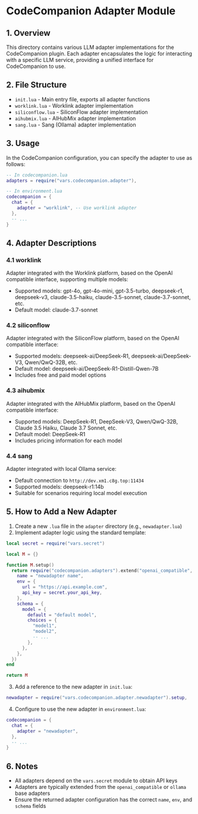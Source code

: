 # CodeCompanion Adapter Module

## 1. Overview

This directory contains various LLM adapter implementations for the CodeCompanion plugin. Each adapter encapsulates the logic for interacting with a specific LLM service, providing a unified interface for CodeCompanion to use.

## 2. File Structure

- `init.lua` - Main entry file, exports all adapter functions
- `worklink.lua` - Worklink adapter implementation
- `siliconflow.lua` - SiliconFlow adapter implementation
- `aihubmix.lua` - AIHubMix adapter implementation
- `sang.lua` - Sang (Ollama) adapter implementation

## 3. Usage

In the CodeCompanion configuration, you can specify the adapter to use as follows:

```lua
-- In codecompanion.lua
adapters = require("vars.codecompanion.adapter"),

-- In environment.lua
codecompanion = {
  chat = {
    adapter = "worklink", -- Use worklink adapter
  },
  -- ...
}
```

## 4. Adapter Descriptions

### 4.1 worklink

Adapter integrated with the Worklink platform, based on the OpenAI compatible interface, supporting multiple models:

- Supported models: gpt-4o, gpt-4o-mini, gpt-3.5-turbo, deepseek-r1, deepseek-v3, claude-3.5-haiku, claude-3.5-sonnet, claude-3.7-sonnet, etc.
- Default model: claude-3.7-sonnet

### 4.2 siliconflow

Adapter integrated with the SiliconFlow platform, based on the OpenAI compatible interface:

- Supported models: deepseek-ai/DeepSeek-R1, deepseek-ai/DeepSeek-V3, Qwen/QwQ-32B, etc.
- Default model: deepseek-ai/DeepSeek-R1-Distill-Qwen-7B
- Includes free and paid model options

### 4.3 aihubmix

Adapter integrated with the AIHubMix platform, based on the OpenAI compatible interface:

- Supported models: DeepSeek-R1, DeepSeek-V3, Qwen/QwQ-32B, Claude 3.5 Haiku, Claude 3.7 Sonnet, etc.
- Default model: DeepSeek-R1
- Includes pricing information for each model

### 4.4 sang

Adapter integrated with local Ollama service:

- Default connection to `http://dev.xm1.c8g.top:11434`
- Supported models: deepseek-r1:14b
- Suitable for scenarios requiring local model execution

## 5. How to Add a New Adapter

1. Create a new `.lua` file in the `adapter` directory (e.g., `newadapter.lua`)
2. Implement adapter logic using the standard template:

```lua
local secret = require("vars.secret")

local M = {}

function M.setup()
  return require("codecompanion.adapters").extend("openai_compatible", {
    name = "newadapter name",
    env = {
      url = "https://api.example.com",
      api_key = secret.your_api_key,
    },
    schema = {
      model = {
        default = "default model",
        choices = {
          "model1",
          "model2",
          -- ...
        },
      },
    },
  })
end

return M
```

3. Add a reference to the new adapter in `init.lua`:

```lua
newadapter = require("vars.codecompanion.adapter.newadapter").setup,
```

4. Configure to use the new adapter in `environment.lua`:

```lua
codecompanion = {
  chat = {
    adapter = "newadapter",
  },
  -- ...
}
```

## 6. Notes

- All adapters depend on the `vars.secret` module to obtain API keys
- Adapters are typically extended from the `openai_compatible` or `ollama` base adapters
- Ensure the returned adapter configuration has the correct `name`, `env`, and `schema` fields
